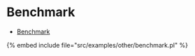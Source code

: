 # Benchmark

* [Benchmark](https://metacpan.org/pod/Benchmark)

{% embed include file="src/examples/other/benchmark.pl" %}


